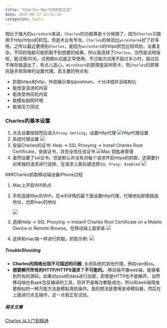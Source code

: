```yaml
---
title: "Charles Mac下的抓包工具"
date: 2017-08-27 22:52:39
categories: tools
---
```


相比于强大的`wireshark`来说，`Charles`的功能算是十分局限了，因为`Charles`只能用于http/https的抓包。但是术业有专攻，`Charles`的体验比`wiresharek`好了好多倍。之所以最近要用到`Charles`，是因为`wireshark`的https抓包比较鸡肋，设置复杂，不同的电脑可能抓取不到想要的结果。所以我选择了`Charles`，当然是试用版啦，能试用30天，试用期以后能正常使用，不过每次试用不超过半小时，超过后不保存就退出了，有点儿恶心。`WireShark`的原理是监听网卡，而`Charles`的原理则是非常简单的设置代理。其主要的特点有:

- 抓取https和http，外观展示类似postman，十分详细并且结构化
- 能改变请求的内容
- 能改变响应的内容
- 能模拟弱网环境
- 能做压力测试

### Charles的基本设置

1. 点击设置按钮然后进入`Proxy Setting`，设置Http代理
   ![Http代理设置](http://ojccjqhmb.bkt.clouddn.com/charles_1.png)
2. 系统代理设置
   ![](http://ojccjqhmb.bkt.clouddn.com/charles_2.png)
3. 安装Charles的证书: Help -> SSL Proxying -> Install Charles Root Certificate，安装证书，并完全信任该证书
   ![Mac 钥匙串管理](http://ojccjqhmb.bkt.clouddn.com/charles_3.png)
4. 虽然设置了ssl证书，但是默认并没有对每个请求开启https的抓取，还需要针对单独的请求进行选择，在请求上面右键选择`SSL Proxy: Enabled`
   ![](http://ojccjqhmb.bkt.clouddn.com/charles_4.png)



###Charles抓取移动端设备iPhone过程

1. Mac上开启Wifi热点

2. 手机连接Mac的Wifi，在wifi详情的最下面设置http代理，代理地址即使路由地址，也即mac的地址

   ![](http://ojccjqhmb.bkt.clouddn.com/charles_6.png)

3. 选择Help -> SSL Proxying -> Instanll Charles Root Certificate on a Mobile Device or Remote Browse。在移动端上面安装
   ![](http://ojccjqhmb.bkt.clouddn.com/charles_5.png)

4. 这样和mac端一样进行抓取。抓取示例:
   ![](http://ojccjqhmb.bkt.clouddn.com/charles_7.png)

##### TroubleShooting

- **Charles的网络出现不可描述的问题**: 关闭系统的其他代理，例如vpn和ss。
- **想要解开所有的HTTP/HTTPS请求？不可能的。**:移动端不像web端，能够看到所有的源码。如果对post的data进行加密，即使是HTTP也不能解开。当然移动端也有apk包反编译的工具，但并不是每次都能成功，所以和web端爬虫更相似的一种万能方法是模拟真机操作。我的想法是使用安卓模拟器，然后在上面进行点击操作，这一点我正在试验。


##### 相关文章

[Charles 从入门到精通](http://blog.devtang.com/2015/11/14/charles-introduction/)